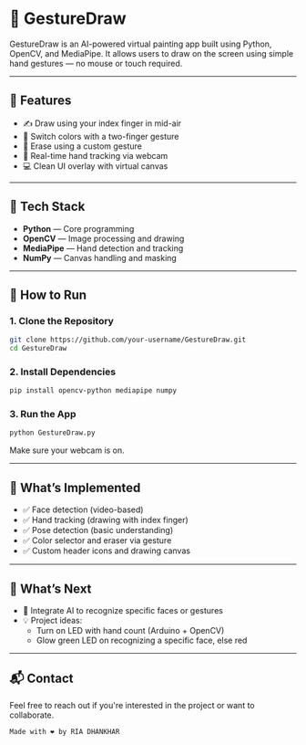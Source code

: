 # 🎨 GestureDraw

GestureDraw is an AI-powered virtual painting app built using Python, OpenCV, and MediaPipe. It allows users to draw on the screen using simple hand gestures — no mouse or touch required.

---

## 📌 Features

- ✍️ Draw using your index finger in mid-air
- 🎨 Switch colors with a two-finger gesture
- 🧼 Erase using a custom gesture
- 📸 Real-time hand tracking via webcam
- 💻 Clean UI overlay with virtual canvas

---

## 🧠 Tech Stack

- **Python** — Core programming
- **OpenCV** — Image processing and drawing
- **MediaPipe** — Hand detection and tracking
- **NumPy** — Canvas handling and masking

---

## 🚀 How to Run

### 1. Clone the Repository

```bash
git clone https://github.com/your-username/GestureDraw.git
cd GestureDraw
```

### 2. Install Dependencies

```bash
pip install opencv-python mediapipe numpy
```

### 3. Run the App

```bash
python GestureDraw.py
```

Make sure your webcam is on.

---

## 🧪 What’s Implemented

- ✅ Face detection (video-based)
- ✅ Hand tracking (drawing with index finger)
- ✅ Pose detection (basic understanding)
- ✅ Color selector and eraser via gesture
- ✅ Custom header icons and drawing canvas

---

## 🧠 What’s Next

- 🧠 Integrate AI to recognize specific faces or gestures
- 💡 Project ideas:
  - Turn on LED with hand count (Arduino + OpenCV)
  - Glow green LED on recognizing a specific face, else red

---

## 📬 Contact

Feel free to reach out if you're interested in the project or want to collaborate.

```text
Made with ❤️ by RIA DHANKHAR
```
